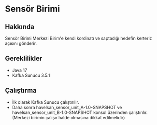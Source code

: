 # Sensör Birimi
## Hakkında
Sensör Birimi Merkezi Birim'e kendi kordinatı ve saptadığı hedefin kerteriz açısını gönderir.
## Gereklilikler
- Java 17
- Kafka Sunucu 3.5.1
## Çalıştırma
- İlk olarak Kafka Sunucu çalıştırılır.
- Daha sonra havelsan_sensor_unit_A-1.0-SNAPSHOT ve havelsan_sensor_unit_B-1.0-SNAPSHOT konsol üzerinden çalıştırılır. (Merkezi birimin çalışır halde olmasına dikkat edilmelidir)
